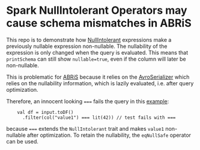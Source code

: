 # Spark NullIntolerant Operators may cause schema mismatches in ABRiS

This repo is to demonstrate how [NullIntolerant](https://github.com/apache/spark/blob/branch-3.2/sql/catalyst/src/main/scala/org/apache/spark/sql/catalyst/expressions/package.scala#L373)
expressions make a previously nullable expression non-nullable. The nullability of the expression is only changed when the query is evaluated. This means that `printSchema`
can still show `nullable=true`, even if the column will later be non-nullable.

This is problematic for [ABRiS](https://github.com/AbsaOSS/ABRiS) because it relies on the [AvroSerializer](https://github.com/apache/spark/blob/branch-2.4/external/avro/src/main/scala/org/apache/spark/sql/avro/AvroSerializer.scala)
which relies on the nullability information, which is lazily evaluated, i.e. after query optimization.

Therefore, an innocent looking `===` fails the query in this [example](https://github.com/kevinwallimann/abris-nullability/blob/main/src/test/scala/com/github/kevinwallimann/MySparkTest.scala#L43):

```
    val df = input.toDF()
      .filter(col("value1") === lit(42)) // test fails with ===
```
because `===` extends the `NullIntolerant` trait and makes `value1` non-nullable after optimization. To retain the nullability, the `eqNullSafe` operator can be used.

